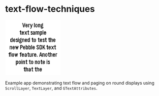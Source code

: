 # text-flow-techniques

![screenshot1](screenshots/screenshot1.png)

Example app demonstrating text flow and paging on round displays using
`ScrollLayer`, `TextLayer`, and `GTextAttributes`.

